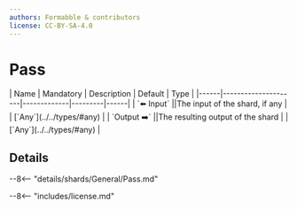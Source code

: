 ```yaml
---
authors: Formabble & contributors
license: CC-BY-SA-4.0
---
```



# Pass

<div class="sh-parameters" markdown="1">
| Name | Mandatory | Description | Default | Type |
|------|---------------------|-------------|---------|------|
| `⬅️ Input` ||The input of the shard, if any | | [`Any`](../../types/#any) |
| `Output ➡️` ||The resulting output of the shard | | [`Any`](../../types/#any) |

</div>



## Details

--8<-- "details/shards/General/Pass.md"


--8<-- "includes/license.md"

